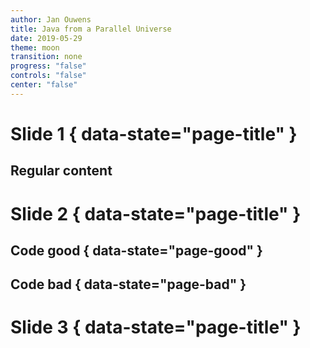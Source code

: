 ```yaml
---
author: Jan Ouwens
title: Java from a Parallel Universe
date: 2019-05-29
theme: moon
transition: none
progress: "false"
controls: "false"
center: "false"
---
```

# Slide 1 { data-state="page-title" }

## Regular content

# Slide 2 { data-state="page-title" }

## Code good { data-state="page-good" }

## Code bad { data-state="page-bad" }

# Slide 3 { data-state="page-title" }

